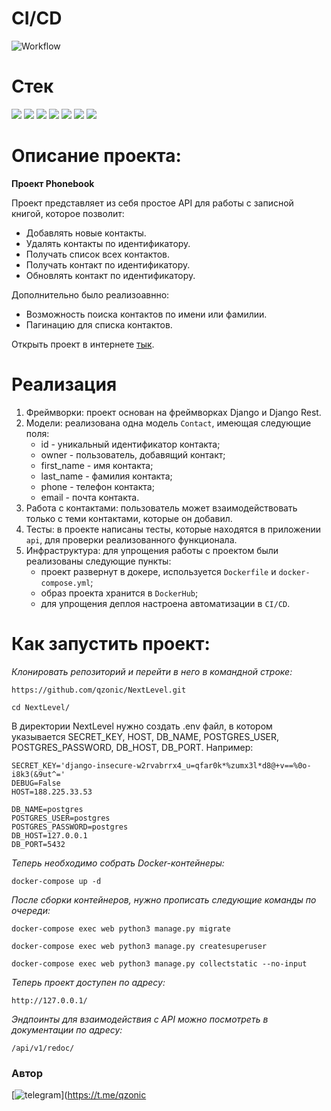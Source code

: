 # CI/CD
![Workflow](https://github.com/qzonic/NextLevel/actions/workflows/main.yml/badge.svg)

# Стек
<img src="https://img.shields.io/badge/Python-4169E1?style=for-the-badge"/> <img src="https://img.shields.io/badge/Django-008000?style=for-the-badge"/> <img src="https://img.shields.io/badge/DRF-800000?style=for-the-badge"/> <img src="https://img.shields.io/badge/Docker-00BFFF?style=for-the-badge"/> <img src="https://img.shields.io/badge/PostgreSQL-87CEEB?style=for-the-badge"/> <img src="https://img.shields.io/badge/Nginx-67c273?style=for-the-badge"/> <img src="https://img.shields.io/badge/Gunicorn-06bd1e?style=for-the-badge"/>

# Описание проекта:

**Проект Phonebook**

Проект представляет из себя простое API для работы с записной книгой, которое позволит:
* Добавлять новые контакты.
* Удалять контакты по идентификатору.
* Получать список всех контактов.
* Получать контакт по идентификатору.
* Обновлять контакт по идентификатору.

Дополнительно было реализоавнно:
* Возможность поиска контактов по имени или фамилии.
* Пагинацию для списка контактов.

Открыть проект в интернете [тык](http://188.225.33.53/api/v1/).


# Реализация

1. Фреймворки: проект основан на фреймворках Django и Django Rest.
2. Модели: реализована одна модель `Contact`, имеющая следующие поля:
   * id - уникальный идентификатор контакта;
   * owner - пользователь, добавящий контакт;
   * first_name - имя контакта;
   * last_name - фамилия контакта;
   * phone - телефон контакта;
   * email - почта контакта.
3. Работа с контактами: пользователь может взаимодействовать только с теми контактами, которые он добавил.
4. Тесты: в проекте написаны тесты, которые находятся в приложении `api`, для проверки реализованного функционала.
5. Инфраструктура: для упрощения работы с проектом были реализованы следующие пункты:
   * проект развернут в докере, используется `Dockerfile` и `docker-compose.yml`;
   * образ проекта хранится в `DockerHub`;
   * для упрощения деплоя настроена автоматизации в `CI/CD`.

# Как запустить проект:

*Клонировать репозиторий и перейти в него в командной строке:*
```
https://github.com/qzonic/NextLevel.git
```
```
cd NextLevel/
```

В директории NextLevel нужно создать .env файл, в котором указывается 
SECRET_KEY, HOST, DB_NAME, POSTGRES_USER, POSTGRES_PASSWORD, DB_HOST, DB_PORT.
Например:
```
SECRET_KEY='django-insecure-w2rvabrrx4_u=qfar0k*%zumx3l*d8@+v==%0o-i8k3(&9ut^='
DEBUG=False
HOST=188.225.33.53

DB_NAME=postgres
POSTGRES_USER=postgres
POSTGRES_PASSWORD=postgres
DB_HOST=127.0.0.1
DB_PORT=5432
```

*Теперь необходимо собрать Docker-контейнеры:*
```
docker-compose up -d
```

*После сборки контейнеров, нужно прописать следующие команды по очереди:*
```
docker-compose exec web python3 manage.py migrate
```

```
docker-compose exec web python3 manage.py createsuperuser
```

```
docker-compose exec web python3 manage.py collectstatic --no-input
```

*Теперь проект доступен по адресу:*
```
http://127.0.0.1/
```

*Эндпоинты для взаимодействия с API можно посмотреть в документации по адресу:*
```
/api/v1/redoc/
```

### Автор
[![telegram](https://img.shields.io/badge/Telegram-Join-blue)](https://t.me/qzonic